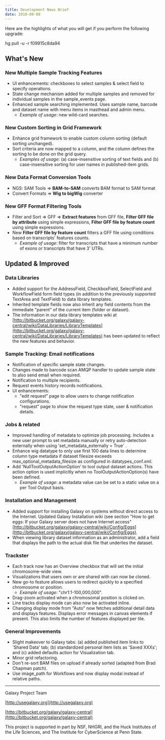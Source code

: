 ```yaml
---
title: Development News Brief
date: 2010-09-08
---
```


Here are the highlights of what you will get if you perform the following upgrade:

hg pull -u -r f09915c8da94

## What's New

### New Multiple Sample Tracking Features

* UI enhancements: checkboxes to select samples & select field to specify operations.
* State change mechanism added for multiple samples and removed for individual samples in the sample_events page.
* Enhanced sample searching implemented. Uses sample name, barcode and dataset name with menu items in masthead and admin menu.
    * *Example of usage*: new wild-card searches.

### New Custom Sorting in Grid Framework

* Enhance grid framework to enable custom column sorting (default sorting unchanged).
* Sort criteria are now mapped to a column, and the column defines the sorting to be done on the grid query.
    * *Examples of usage*: (a) case-insensitive sorting of text fields and (b) case-insensitive sorting for user names in published-item grids.

### New Data Format Conversion Tools

* NGS: SAM Tools => __BAM-to-SAM__ converts BAM format to SAM format
* Convert Formats => __Wig to bigWig__ converter

### New GFF Format Filtering Tools

* Filter and Sort => GFF => __Extract features__ from GFF file, __Filter GFF file by attribute__ using simple expressions, __Filter GFF file by feature count__ using simple expressions.
* New __Filter GFF file by feature count__ filters a GFF file using conditions based on transcripts' features counts.
    * *Example of usage*: filter for transcripts that have a minimum number of exons or transcripts that have 3' UTRs.

## Updated & Improved

### Data Libraries

* Added support for the AddressField, CheckboxField, SelectField and WorkflowField form field types (in addition to the previously supported TextArea and TextField) to data library templates.  
* Inherited template fields now also inherit any field contents from the immediate "parent" of the current item (folder or dataset).  
* The information in our data library templates wiki at [http://bitbucket.org/galaxy/galaxy-central/wiki/DataLibraries/LibraryTemplates](http://bitbucket.org/galaxy/galaxy-central/wiki/DataLibraries/LibraryTemplates) has been updated to reflect the new features and behavior.

### Sample Tracking: Email notifications

* Notification of specific sample state changes.
* Changes made to barcode scan AMQP handler to update sample state to also send email when required.
* Notification to multiple recipients.
* Request events history records notifications.
* UI enhancements:
    * "edit request" page to allow users to change notification configurations.
    * "request" page to show the request type state, user & notification details.

### Jobs & related

* Improved handling of metadata to optimize job processing. Includes a new user prompt to set metadata manually or retry auto-detection externally when using 'set_metadata_externally = True' .
* Enhance wig datatype to only use first 100 data lines to determine column type metadata if dataset filesize exceeds max_optional_metadata_filesize as configured in datatypes_conf.xml.
* Add 'NullToolOutputActionOption' to tool output dataset actions. This action option is used implicitly when no ToolOutputActionOption(s) have been defined.
    * *Example of usage*: a metadata value can be set to a static value on a per Tool Output basis.

### Installation and Management

* Added support for installing Galaxy on systems without direct access to the Internet. Updated Galaxy Installation wiki (see section "How to get eggs: If your Galaxy server does not have Internet access" [http://bitbucket.org/galaxy/galaxy-central/wiki/Config/Eggs](http://bitbucket.org/galaxy/galaxy-central/wiki/Config/Eggs).
* When viewing library dataset information as an administrator, add a field that displays the path to the actual disk file that underlies the dataset.

### Trackster

* Each track now has an Overview checkbox that will set the initial chromosome-wide view.
* Visualizations that users own or are shared with can now be cloned.
* New go-to feature allows users to redirect quickly to a specified chromosome or position.
    * *Example of usage*: "chr1:1-100,000,000".
* Drag-zoom activated when a chromosomal position is clicked on.
* Line tracks display mode can also now be activated inline.
* Changing display mode from "Auto" now fetches additional detail data and displays features. Displays error messages in canvas elements if present. This also limits the number of features displayed per tile.

### General Improvements

* Slight makeover to Galaxy tabs: (a) added published item links to 'Shared Data' tab; (b) standardized personal item lists as 'Saved XXXs'; and (c) added defaults action for Visualization tab.
* Minor grid refactoring.
* Don't re-sort BAM files on upload if already sorted (adapted from Brad Chapman patch).
* Use image_path for Workflows and now display modal instead of relative paths.

----

Galaxy Project Team

[http://usegalaxy.org](http://usegalaxy.org)

[http://bitbucket.org/galaxy/galaxy-central](http://bitbucket.org/galaxy/galaxy-central)

This project is supported in part by NSF, NHGRI, and the Huck Institutes of the Life Sciences, and The Institute for CyberScience at Penn State.
